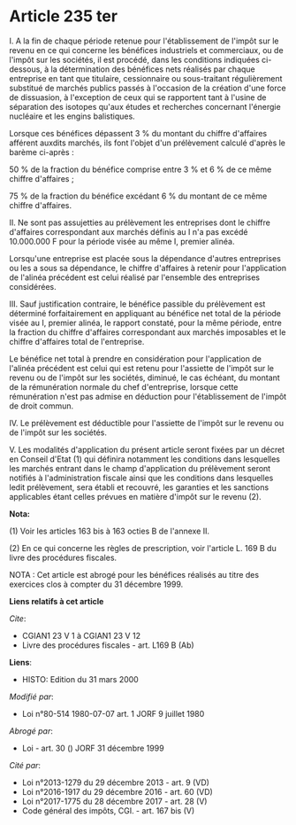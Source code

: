 # Article 235 ter

I. A la fin de chaque période retenue pour l'établissement de l'impôt sur le revenu en ce qui concerne les bénéfices
industriels et commerciaux, ou de l'impôt sur les sociétés, il est procédé, dans les conditions indiquées ci-dessous, à la
détermination des bénéfices nets réalisés par chaque entreprise en tant que titulaire, cessionnaire ou sous-traitant
régulièrement substitué de marchés publics passés à l'occasion de la création d'une force de dissuasion, à l'exception de
ceux qui se rapportent tant à l'usine de séparation des isotopes qu'aux études et recherches concernant l'énergie nucléaire
et les engins balistiques.

Lorsque ces bénéfices dépassent 3 % du montant du chiffre d'affaires afférent auxdits marchés, ils font l'objet d'un
prélèvement calculé d'après le barème ci-après :

50 % de la fraction du bénéfice comprise entre 3 % et 6 % de ce même chiffre d'affaires ;

75 % de la fraction du bénéfice excédant 6 % du montant de ce même chiffre d'affaires.

II. Ne sont pas assujetties au prélèvement les entreprises dont le chiffre d'affaires correspondant aux marchés définis au I
n'a pas excédé 10.000.000 F pour la période visée au même I, premier alinéa.

Lorsqu'une entreprise est placée sous la dépendance d'autres entreprises ou les a sous sa dépendance, le chiffre d'affaires à
retenir pour l'application de l'alinéa précédent est celui réalisé par l'ensemble des entreprises considérées.

III. Sauf justification contraire, le bénéfice passible du prélèvement est déterminé forfaitairement en appliquant au
bénéfice net total de la période visée au I, premier alinéa, le rapport constaté, pour la même période, entre la fraction du
chiffre d'affaires correspondant aux marchés imposables et le chiffre d'affaires total de l'entreprise.

Le bénéfice net total à prendre en considération pour l'application de l'alinéa précédent est celui qui est retenu pour
l'assiette de l'impôt sur le revenu ou de l'impôt sur les sociétés, diminué, le cas échéant, du montant de la rémunération
normale du chef d'entreprise, lorsque cette rémunération n'est pas admise en déduction pour l'établissement de l'impôt de
droit commun.

IV. Le prélèvement est déductible pour l'assiette de l'impôt sur le revenu ou de l'impôt sur les sociétés.

V. Les modalités d'application du présent article seront fixées par un décret en Conseil d'Etat (1) qui définira notamment
les conditions dans lesquelles les marchés entrant dans le champ d'application du prélèvement seront notifiés à
l'administration fiscale ainsi que les conditions dans lesquelles ledit prélèvement, sera établi et recouvré, les garanties
et les sanctions applicables étant celles prévues en matière d'impôt sur le revenu (2).

**Nota:**

(1) Voir les articles 163 bis à 163 octies B de l'annexe II.

(2) En ce qui concerne les règles de prescription, voir l'article L. 169 B du livre des procédures fiscales.

NOTA : Cet article est abrogé pour les bénéfices réalisés au titre des exercices clos à compter du 31 décembre 1999.

**Liens relatifs à cet article**

_Cite_:

  - CGIAN1 23 V 1 à CGIAN1 23 V 12
  - Livre des procédures fiscales - art. L169 B (Ab)

**Liens**:

  - HISTO: Edition du 31 mars 2000

_Modifié par_:

  - Loi n°80-514 1980-07-07 art. 1 JORF 9 juillet 1980

_Abrogé par_:

  - Loi - art. 30 () JORF 31 décembre 1999

_Cité par_:

  - Loi n°2013-1279 du 29 décembre 2013 - art. 9 (VD)
  - Loi n°2016-1917 du 29 décembre 2016 - art. 60 (VD)
  - Loi n°2017-1775 du 28 décembre 2017 - art. 28 (V)
  - Code général des impôts, CGI. - art. 167 bis (V)
